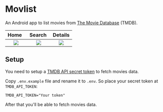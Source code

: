 # Movlist

An Android app to list movies from [The Movie Database](https://www.themoviedb.org) (TMDB).

Home&nbsp;&nbsp; | Search&nbsp; | Details
:-------------------------:|:-------------------------:|:-------------------------:
![](https://github.com/paulohc/movlist/assets/18506267/4feeba34-e347-4fb4-9bba-2adad71df619) | ![](https://github.com/paulohc/movlist/assets/18506267/146531e0-1381-4c98-b7b2-baa03f02835f) | ![](https://github.com/paulohc/movlist/assets/18506267/7d81055c-008b-411d-8eaa-67005e653e8c)

## Setup

You need to setup a [TMDB API secret token](https://developer.themoviedb.org/docs/authentication-application) to fetch movies data.


Copy `.env.example` file and rename it to `.env`. So place your secret token at `TMDB_API_TOKEN`:
```
TMDB_API_TOKEN="Your token"
```

After that you'll be able to fetch movies data.
